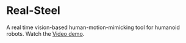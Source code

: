 # Real-Steel
A real time vision-based human-motion-mimicking tool for humanoid robots.
Watch the [Video demo](https://www.youtube.com/watch?v=RMwk9NFLWF0).
